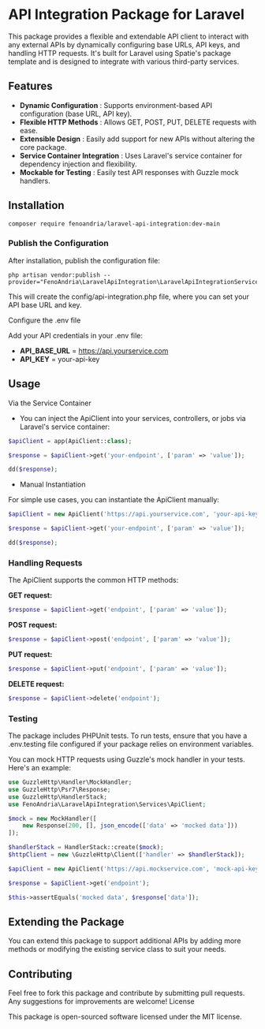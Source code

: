 # API Integration Package for Laravel

This package provides a flexible and extendable API client to interact with any external APIs by dynamically configuring base URLs, API keys, and handling HTTP requests. It's built for Laravel using Spatie's package template and is designed to integrate with various third-party services.

## Features

- **Dynamic Configuration** : Supports environment-based API configuration (base URL, API key).
- **Flexible HTTP Methods** : Allows GET, POST, PUT, DELETE requests with ease.
- **Extensible Design** : Easily add support for new APIs without altering the core package.
- **Service Container Integration** : Uses Laravel's service container for dependency injection and flexibility.
- **Mockable for Testing** : Easily test API responses with Guzzle mock handlers.

## Installation

    composer require fenoandria/laravel-api-integration:dev-main

### Publish the Configuration

After installation, publish the configuration file:

    php artisan vendor:publish --provider="FenoAndria\LaravelApiIntegration\LaravelApiIntegrationServiceProvider"

This will create the config/api-integration.php file, where you can set your API base URL and key.

Configure the .env file

Add your API credentials in your .env file:

- **API_BASE_URL** = https://api.yourservice.com
- **API_KEY** = your-api-key

## Usage
Via the Service Container

- You can inject the ApiClient into your services, controllers, or jobs via Laravel's service container:
```php
$apiClient = app(ApiClient::class);

$response = $apiClient->get('your-endpoint', ['param' => 'value']);

dd($response);
```
- Manual Instantiation

For simple use cases, you can instantiate the ApiClient manually:

```php
$apiClient = new ApiClient('https://api.yourservice.com', 'your-api-key');

$response = $apiClient->get('your-endpoint', ['param' => 'value']);

dd($response);
```

### Handling Requests

The ApiClient supports the common HTTP methods:

**GET request:**
```php
$response = $apiClient->get('endpoint', ['param' => 'value']);
```

**POST request:**

```php
$response = $apiClient->post('endpoint', ['param' => 'value']);
```

**PUT request:**

```php
$response = $apiClient->put('endpoint', ['param' => 'value']);
```

**DELETE request:**

```php
$response = $apiClient->delete('endpoint');
```

### Testing

The package includes PHPUnit tests. To run tests, ensure that you have a .env.testing file configured if your package relies on environment variables.

You can mock HTTP requests using Guzzle's mock handler in your tests. Here's an example:

```php
use GuzzleHttp\Handler\MockHandler;
use GuzzleHttp\Psr7\Response;
use GuzzleHttp\HandlerStack;
use FenoAndria\LaravelApiIntegration\Services\ApiClient;

$mock = new MockHandler([
    new Response(200, [], json_encode(['data' => 'mocked data']))
]);

$handlerStack = HandlerStack::create($mock);
$httpClient = new \GuzzleHttp\Client(['handler' => $handlerStack]);

$apiClient = new ApiClient('https://api.mockservice.com', 'mock-api-key', $httpClient);

$response = $apiClient->get('endpoint');

$this->assertEquals('mocked data', $response['data']);
```

## Extending the Package

You can extend this package to support additional APIs by adding more methods or modifying the existing service class to suit your needs.

## Contributing

Feel free to fork this package and contribute by submitting pull requests. Any suggestions for improvements are welcome!
License

This package is open-sourced software licensed under the MIT license.